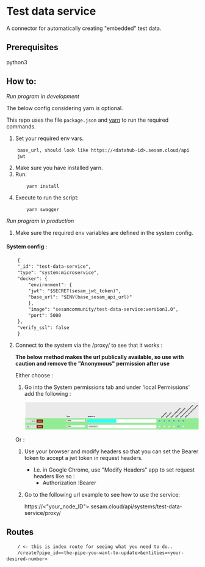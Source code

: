 # Test data service 
A connector for automatically creating "embedded" test data.

## Prerequisites
python3

## How to:

*Run program in development*

The below config considering yarn is optional.

This repo uses the file ```package.json``` and [yarn](https://yarnpkg.com/lang/en/) to run the required commands.

1. Set your required env vars.
```
    base_url, should look like https://<datahub-id>.sesam.cloud/api
    jwt
```
2. Make sure you have installed yarn.
3. Run:
    ```
        yarn install
    ```
4. Execute to run the script:
    ```
        yarn swagger
    ```

*Run program in production*

1. Make sure the required env variables are defined in the system config.

#### System config :

```
    {
    "_id": "test-data-service",
    "type": "system:microservice",
    "docker": {
        "environment": {
        "jwt": "$SECRET(sesam_jwt_token)",
        "base_url": "$ENV(base_sesam_api_url)"
        },
        "image": "sesamcommunity/test-data-service:version1.0",
        "port": 5000
    },
    "verify_ssl": false
    }
```

2. Connect to the system via the /proxy/ to see that it works :

    **The below method makes the url publically available, so use with caution and remove the "Anonymous" permission after use**
    
    Either choose :
    1. Go into the System permissions tab and under 'local Permissions' add the following :

        ![Permissions](Permissions.png)

    Or :
    1. Use your browser and modify headers so that you can set the Bearer token to accept a jwt token in request headers.
        - I.e. in Google Chrome, use "Modify Headers" app to set request headers like so :
            -   Authorization :Bearer <Your bearer token>  

    2. Go to the following url example to see how to use the service:

        https://<"your_node_ID">.sesam.cloud/api/systems/test-data-service/proxy/

## Routes

```
    / <- this is index route for seeing what you need to do..
    /create?pipe_id=<the-pipe-you-want-to-update>&entities=<your-desired-number>
```